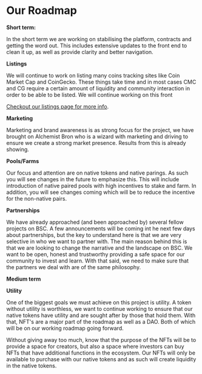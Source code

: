 # Our Roadmap

**Short term:**

‌In the short term we are working on stabilising the platform, contracts and getting the word out. This includes extensive updates to the front end to clean it up, as well as provide clarity and better navigation.

‌**Listings**

‌We will continue to work on listing many coins tracking sites like Coin Market Cap and CoinGecko. These things take time and in most cases CMC and CG require a certain amount of liquidity and community interaction in order to be able to be listed. We will continue working on this front

[Checkout our listings page for more info](listings-and-dapp-applications.md).

‌**Marketing**

‌Marketing and brand awareness is as strong focus for the project, we have brought on Alchemist Bron who is a wizard with marketing and driving to ensure we create a strong market presence. Results from this is already showing.

‌**Pools/Farms**

‌Our focus and attention are on native tokens and native parings. As such you will see changes in the future to emphasize this. This will include introduction of native paired pools with high incentives to stake and farm. In addition, you will see changes coming which will be to reduce the incentive for the non-native pairs.

‌**Partnerships**

‌We have already approached \(and been approached by\) several fellow projects on BSC. A few announcements will be coming int he next few days about partnerships, but the key to understand here is that we are very selective in who we want to partner with. The main reason behind this is that we are looking to change the narrative and the landscape on BSC. We want to be open, honest and trustworthy providing a safe space for our community to invest and learn. With that said, we need to make sure that the partners we deal with are of the same philosophy.

‌**Medium term**

‌**Utility**

‌One of the biggest goals we must achieve on this project is utility. A token without utility is worthless, we want to continue working to ensure that our native tokens have utility and are sought after by those that hold them. With that, NFT's are a major part of the roadmap as well as a DAO. Both of which will be on our working roadmap going forward.

Without giving away too much, know that the purpose of the NFTs will be to provide a space for creators, but also a space where investors can buy NFTs that have additional functions in the ecosystem. Our NFTs will only be available to purchase with our native tokens and as such will create liquidity in the native tokens.

